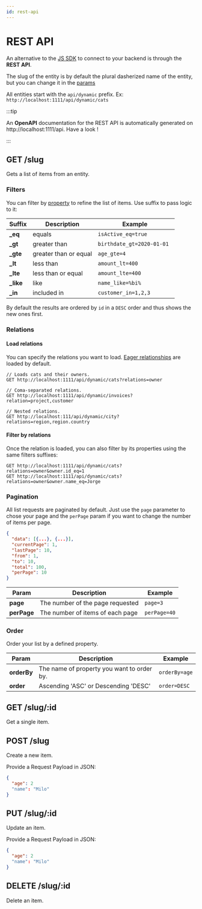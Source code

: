 ```yaml
---
id: rest-api
---
```


# REST API

An alternative to the [JS SDK](javascript-sdk.md) to connect to your backend is through the **REST API**.

The slug of the entity is by default the plural dasherized name of the entity, but you can change it in the [params](entities.md#entity-params)

All entities start with the `api/dynamic` prefix. Ex: `http://localhost:1111/api/dynamic/cats`

:::tip

An **OpenAPI** documentation for the REST API is automatically generated on http://localhost:1111/api. Have a look !

:::

## GET /slug

Gets a list of items from an entity.

### Filters

You can filter by [property](properties.md) to refine the list of items. Use suffix to pass logic to it:

| Suffix     | Description           | Example                    |
| ---------- | --------------------- | -------------------------- |
| **\_eq**   | equals                | `isActive_eq=true`         |
| **\_gt**   | greater than          | `birthdate_gt=2020-01-01 ` |
| **\_gte**  | greater than or equal | `age_gte=4`                |
| **\_lt**   | less than             | `amount_lt=400`            |
| **\_lte**  | less than or equal    | `amount_lte=400`           |
| **\_like** | like                  | `name_like=%bi%`           |
| **\_in**   | included in           | `customer_in=1,2,3`        |

By default the results are ordered by `id` in a `DESC` order and thus shows the new ones first.

### Relations

#### Load relations

You can specify the relations you want to load. [Eager relationships](relations.md#relation-params) are loaded by default.

```http
// Loads cats and their owners.
GET http://localhost:1111/api/dynamic/cats?relations=owner

// Coma-separated relations.
GET http://localhost:1111/api/dynamic/invoices?relation=project,customer

// Nested relations.
GET http://localhost:111/api/dynamic/city?relations=region,region.country
```

#### Filter by relations

Once the relation is loaded, you can also filter by its properties using the same filters suffixes:

```http
GET http://localhost:1111/api/dynamic/cats?relations=owner&owner.id_eq=1
GET http://localhost:1111/api/dynamic/cats?relations=owner&owner.name_eq=Jorge
```

### Pagination

All list requests are paginated by default. Just use the `page` parameter to chose your page and the `perPage` param if you want to change the number of items per page.

```json title="Response format"
{
  "data": [{...}, {...}],
  "currentPage": 1,
  "lastPage": 10,
  "from": 1,
  "to": 10,
  "total": 100,
  "perPage": 10
}
```

| Param       | Description                      | Example      |
| ----------- | -------------------------------- | ------------ |
| **page**    | The number of the page requested | `page=3`     |
| **perPage** | The number of items of each page | `perPage=40` |

### Order

Order your list by a defined property.

| Param       | Description                                | Example       |
| ----------- | ------------------------------------------ | ------------- |
| **orderBy** | The name of property you want to order by. | `orderBy=age` |
| **order**   | Ascending 'ASC' or Descending 'DESC'       | `order=DESC`  |

## GET /slug/\:id

Get a single item.

## POST /slug

Create a new item.

Provide a Request Payload in JSON:

```json
{
  "age": 2
  "name": "Milo"
}
```

## PUT /slug/\:id

Update an item.

Provide a Request Payload in JSON:

```json
{
  "age": 2
  "name": "Milo"
}
```

## DELETE /slug/\:id

Delete an item.
